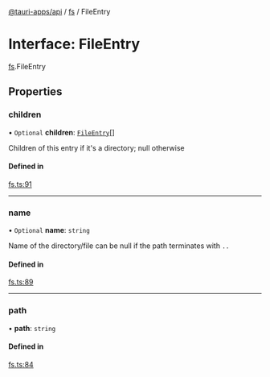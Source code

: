 [@tauri-apps/api](../index.md) / [fs](../modules/fs.md) / FileEntry

# Interface: FileEntry

[fs](../modules/fs.md).FileEntry

## Properties

### children

• `Optional` **children**: [`FileEntry`](fs.FileEntry.md)[]

Children of this entry if it's a directory; null otherwise

#### Defined in

[fs.ts:91](https://github.com/tauri-apps/tauri/blob/5c0a8bf/tooling/api/src/fs.ts#L91)

___

### name

• `Optional` **name**: `string`

Name of the directory/file
can be null if the path terminates with `..`

#### Defined in

[fs.ts:89](https://github.com/tauri-apps/tauri/blob/5c0a8bf/tooling/api/src/fs.ts#L89)

___

### path

• **path**: `string`

#### Defined in

[fs.ts:84](https://github.com/tauri-apps/tauri/blob/5c0a8bf/tooling/api/src/fs.ts#L84)
